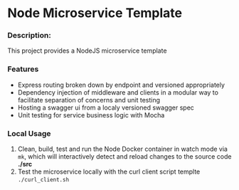 # Node Microservice Template

### Description:
This project provides a NodeJS microservice template

### Features
* Express routing broken down by endpoint and versioned appropriately
* Dependency injection of middleware and clients in a modular way to facilitate separation of concerns and unit testing
* Hosting a swagger ui from a localy versioned swagger spec
* Unit testing for service business logic with Mocha

### Local Usage
1. Clean, build, test and run the Node Docker container in watch mode via ` mk `, which will interactively detect and reload changes to the source code **./src**
2. Test the microservice locally with the curl client script templte ` ./curl_client.sh `
